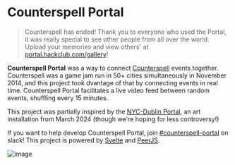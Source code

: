 # Counterspell Portal

> Counterspell has ended! Thank you to everyone who used the Portal, it was really special to see other people from all over the world. Upload your memories and view others' at [portal.hackclub.com/gallery](https://portal.hackclub.com/gallery)!

**Counterspell Portal** was a way to connect [Counterspell](https://counterspell.hackclub.com/) events together. Counterspell was a game jam run in 50+ cities simultaneously in November 2014, and this project took dvantage of that by connecting events in real time. Counterspell Portal facilitates a live video feed between random events, shuffling every 15 minutes.

This project was partially inspired by the [NYC-Dublin Portal](https://en.wikipedia.org/wiki/New_York%E2%80%93Dublin_Portal), an art installation from March 2024 (though we're hoping for less controversy!)

If you want to help develop Counterspell Portal, join [#counterspell-portal](https://hackclub.slack.com/archives/C07S8ECQZ5W) on slack! This project is powered by [Svelte](https://svelte.dev/) and [PeerJS](https://peerjs.com/).

![image](https://github.com/user-attachments/assets/419dfd65-3794-415d-8da4-3427a20d615f)
